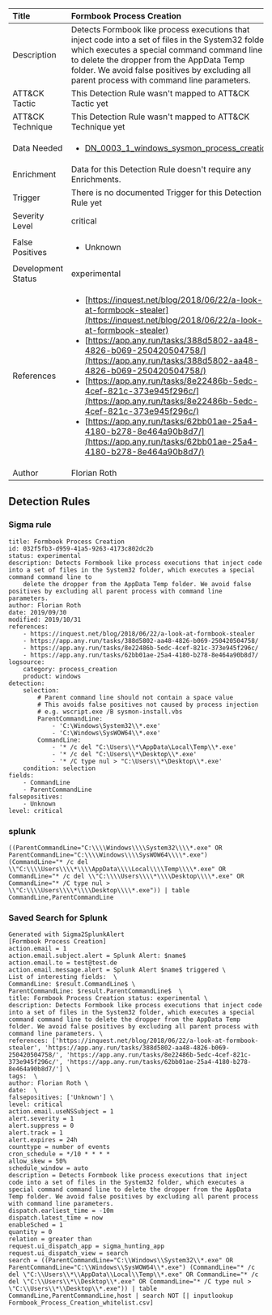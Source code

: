 | Title                | Formbook Process Creation                                                                                                                                                 |
|:---------------------|:------------------------------------------------------------------------------------------------------------------------------------------------------------|
| Description          | Detects Formbook like process executions that inject code into a set of files in the System32 folder, which executes a special command command line to delete the dropper from the AppData Temp folder. We avoid false positives by excluding all parent process with command line parameters.                                                                                                                                           |
| ATT&amp;CK Tactic    |   This Detection Rule wasn't mapped to ATT&amp;CK Tactic yet  |
| ATT&amp;CK Technique |  This Detection Rule wasn't mapped to ATT&amp;CK Technique yet  |
| Data Needed          | <ul><li>[DN_0003_1_windows_sysmon_process_creation](../Data_Needed/DN_0003_1_windows_sysmon_process_creation.md)</li></ul>  |
| Enrichment           |  Data for this Detection Rule doesn't require any Enrichments.  |
| Trigger              |  There is no documented Trigger for this Detection Rule yet  |
| Severity Level       | critical |
| False Positives      | <ul><li>Unknown</li></ul>  |
| Development Status   | experimental |
| References           | <ul><li>[https://inquest.net/blog/2018/06/22/a-look-at-formbook-stealer](https://inquest.net/blog/2018/06/22/a-look-at-formbook-stealer)</li><li>[https://app.any.run/tasks/388d5802-aa48-4826-b069-250420504758/](https://app.any.run/tasks/388d5802-aa48-4826-b069-250420504758/)</li><li>[https://app.any.run/tasks/8e22486b-5edc-4cef-821c-373e945f296c/](https://app.any.run/tasks/8e22486b-5edc-4cef-821c-373e945f296c/)</li><li>[https://app.any.run/tasks/62bb01ae-25a4-4180-b278-8e464a90b8d7/](https://app.any.run/tasks/62bb01ae-25a4-4180-b278-8e464a90b8d7/)</li></ul>  |
| Author               | Florian Roth |


## Detection Rules

### Sigma rule

```
title: Formbook Process Creation
id: 032f5fb3-d959-41a5-9263-4173c802dc2b
status: experimental
description: Detects Formbook like process executions that inject code into a set of files in the System32 folder, which executes a special command command line to
    delete the dropper from the AppData Temp folder. We avoid false positives by excluding all parent process with command line parameters.
author: Florian Roth
date: 2019/09/30
modified: 2019/10/31
references:
    - https://inquest.net/blog/2018/06/22/a-look-at-formbook-stealer
    - https://app.any.run/tasks/388d5802-aa48-4826-b069-250420504758/
    - https://app.any.run/tasks/8e22486b-5edc-4cef-821c-373e945f296c/
    - https://app.any.run/tasks/62bb01ae-25a4-4180-b278-8e464a90b8d7/
logsource:
    category: process_creation
    product: windows
detection:
    selection:
        # Parent command line should not contain a space value
        # This avoids false positives not caused by process injection
        # e.g. wscript.exe /B sysmon-install.vbs
        ParentCommandLine: 
            - 'C:\Windows\System32\\*.exe'
            - 'C:\Windows\SysWOW64\\*.exe'
        CommandLine: 
            - '* /c del "C:\Users\\*\AppData\Local\Temp\\*.exe'
            - '* /c del "C:\Users\\*\Desktop\\*.exe'
            - '* /C type nul > "C:\Users\\*\Desktop\\*.exe'
    condition: selection
fields:
    - CommandLine
    - ParentCommandLine
falsepositives:
    - Unknown
level: critical

```





### splunk
    
```
((ParentCommandLine="C:\\\\Windows\\\\System32\\\\*.exe" OR ParentCommandLine="C:\\\\Windows\\\\SysWOW64\\\\*.exe") (CommandLine="* /c del \\"C:\\\\Users\\\\*\\\\AppData\\\\Local\\\\Temp\\\\*.exe" OR CommandLine="* /c del \\"C:\\\\Users\\\\*\\\\Desktop\\\\*.exe" OR CommandLine="* /C type nul > \\"C:\\\\Users\\\\*\\\\Desktop\\\\*.exe")) | table CommandLine,ParentCommandLine
```






### Saved Search for Splunk

```
Generated with Sigma2SplunkAlert
[Formbook Process Creation]
action.email = 1
action.email.subject.alert = Splunk Alert: $name$
action.email.to = test@test.de
action.email.message.alert = Splunk Alert $name$ triggered \
List of interesting fields:  \
CommandLine: $result.CommandLine$ \
ParentCommandLine: $result.ParentCommandLine$  \
title: Formbook Process Creation status: experimental \
description: Detects Formbook like process executions that inject code into a set of files in the System32 folder, which executes a special command command line to delete the dropper from the AppData Temp folder. We avoid false positives by excluding all parent process with command line parameters. \
references: ['https://inquest.net/blog/2018/06/22/a-look-at-formbook-stealer', 'https://app.any.run/tasks/388d5802-aa48-4826-b069-250420504758/', 'https://app.any.run/tasks/8e22486b-5edc-4cef-821c-373e945f296c/', 'https://app.any.run/tasks/62bb01ae-25a4-4180-b278-8e464a90b8d7/'] \
tags:  \
author: Florian Roth \
date:  \
falsepositives: ['Unknown'] \
level: critical
action.email.useNSSubject = 1
alert.severity = 1
alert.suppress = 0
alert.track = 1
alert.expires = 24h
counttype = number of events
cron_schedule = */10 * * * *
allow_skew = 50%
schedule_window = auto
description = Detects Formbook like process executions that inject code into a set of files in the System32 folder, which executes a special command command line to delete the dropper from the AppData Temp folder. We avoid false positives by excluding all parent process with command line parameters.
dispatch.earliest_time = -10m
dispatch.latest_time = now
enableSched = 1
quantity = 0
relation = greater than
request.ui_dispatch_app = sigma_hunting_app
request.ui_dispatch_view = search
search = ((ParentCommandLine="C:\\Windows\\System32\\*.exe" OR ParentCommandLine="C:\\Windows\\SysWOW64\\*.exe") (CommandLine="* /c del \"C:\\Users\\*\\AppData\\Local\\Temp\\*.exe" OR CommandLine="* /c del \"C:\\Users\\*\\Desktop\\*.exe" OR CommandLine="* /C type nul > \"C:\\Users\\*\\Desktop\\*.exe")) | table CommandLine,ParentCommandLine,host | search NOT [| inputlookup Formbook_Process_Creation_whitelist.csv]
```
